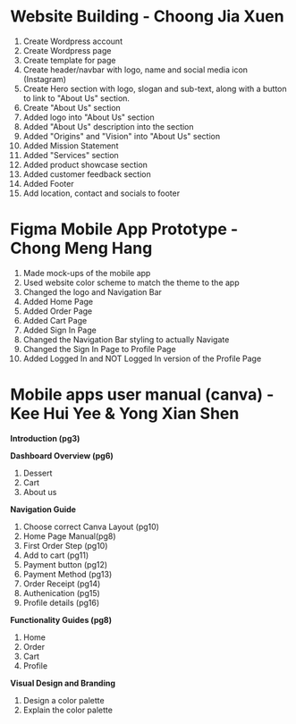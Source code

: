 # Website Building - Choong Jia Xuen
<ol>
    <li>Create Wordpress account </li>
    <li>Create Wordpress page </li>
    <li>Create template for page</li>
    <li>Create header/navbar with logo, name and social media icon (Instagram)</li>
    <li>Create Hero section with logo, slogan and sub-text, along with a button to link to "About Us" section.</li>
    <li>Create "About Us" section</li>
    <li>Added logo into "About Us" section</li>
    <li>Added "About Us" description into the section</li>
    <li>Added "Origins" and "Vision" into "About Us" section</li>
    <li>Added Mission Statement</li>
    <li>Added "Services" section</li>
    <li>Added product showcase section</li>
    <li>Added customer feedback section</li>
    <li>Added Footer</li>
    <li>Add location, contact and socials to footer</li>
</ol>


# Figma Mobile App Prototype - Chong Meng Hang
<ol>
    <li>Made mock-ups of the mobile app</li>
    <li>Used website color scheme to match the theme to the app</li>
    <li>Changed the logo and Navigation Bar</li>
    <li>Added Home Page</li>
    <li>Added Order Page</li>
    <li>Added Cart Page</li>
    <li>Added Sign In Page</li>
    <li>Changed the Navigation Bar styling to actually Navigate</li>
    <li>Changed the Sign In Page to Profile Page</li>
    <li>Added Logged In and NOT Logged In version of the Profile Page</li>
</ol>


# Mobile apps user manual (canva) - Kee Hui Yee & Yong Xian Shen
<b>Introduction (pg3) </b>

<b>Dashboard Overview (pg6) </b>
<ol>
    <li>Dessert </li>
    <li>Cart</li>
    <li>About us</li>
    
</ol>

<b>Navigation Guide</b>
<ol>
    <li>Choose correct Canva Layout (pg10) </li>
    <li>Home Page Manual(pg8) </li>
    <li>First Order Step (pg10) </li>
    <li>Add to cart (pg11) </li>
    <li>Payment button (pg12) </li>
    <li>Payment Method (pg13) </li>
     <li>Order Receipt (pg14) </li>
     <li>Authenication (pg15) </li>
     <li>Profile details (pg16) </li>
</ol>

<b>Functionality Guides (pg8) </b>
<ol>
    <li>Home</li>
    <li>Order</li>
    <li>Cart</li>
    <li>Profile</li>
</ol>

<b>Visual Design and Branding</b>
<ol>
    <li>Design a color palette</li>
    <li>Explain the color palette</li>
</ol>

 
